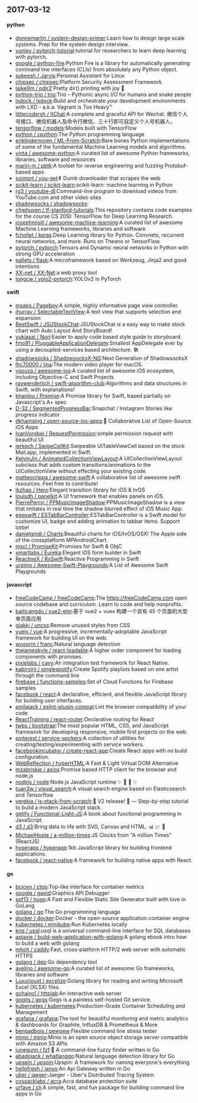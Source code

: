 ## 2017-03-12

#### python
* [donnemartin / system-design-primer](https://github.com/donnemartin/system-design-primer):Learn how to design large scale systems. Prep for the system design interview.
* [yunjey / pytorch-tutorial](https://github.com/yunjey/pytorch-tutorial):tutorial for researchers to learn deep learning with pytorch.
* [google / python-fire](https://github.com/google/python-fire):Python Fire is a library for automatically generating command line interfaces (CLIs) from absolutely any Python object.
* [sukeesh / Jarvis](https://github.com/sukeesh/Jarvis):Personal Assistant for Linux
* [chipsec / chipsec](https://github.com/chipsec/chipsec):Platform Security Assessment Framework
* [laike9m / pdir2](https://github.com/laike9m/pdir2):Pretty dir() printing with joy 🍺
* [python-trio / trio](https://github.com/python-trio/trio):Trio – Pythonic async I/O for humans and snake people
* [lxdock / lxdock](https://github.com/lxdock/lxdock):Build and orchestrate your development environments with LXD - a.k.a. Vagrant is Too Heavy™
* [littlecodersh / ItChat](https://github.com/littlecodersh/ItChat):A complete and graceful API for Wechat. 微信个人号接口、微信机器人及命令行微信，三十行即可自定义个人号机器人。
* [tensorflow / models](https://github.com/tensorflow/models):Models built with TensorFlow
* [python / cpython](https://github.com/python/cpython):The Python programming language
* [eriklindernoren / ML-From-Scratch](https://github.com/eriklindernoren/ML-From-Scratch):Bare bones Python implementations of some of the fundamental Machine Learning models and algorithms.
* [vinta / awesome-python](https://github.com/vinta/awesome-python):A curated list of awesome Python frameworks, libraries, software and resources
* [marin-m / pbtk](https://github.com/marin-m/pbtk):A toolset for reverse engineering and fuzzing Protobuf-based apps
* [soimort / you-get](https://github.com/soimort/you-get):⏬ Dumb downloader that scrapes the web
* [scikit-learn / scikit-learn](https://github.com/scikit-learn/scikit-learn):scikit-learn: machine learning in Python
* [rg3 / youtube-dl](https://github.com/rg3/youtube-dl):Command-line program to download videos from YouTube.com and other video sites
* [shadowsocks / shadowsocks](https://github.com/shadowsocks/shadowsocks):
* [chiphuyen / tf-stanford-tutorials](https://github.com/chiphuyen/tf-stanford-tutorials):This repository contains code examples for the course CS 20SI: TensorFlow for Deep Learning Research.
* [josephmisiti / awesome-machine-learning](https://github.com/josephmisiti/awesome-machine-learning):A curated list of awesome Machine Learning frameworks, libraries and software.
* [fchollet / keras](https://github.com/fchollet/keras):Deep Learning library for Python. Convnets, recurrent neural networks, and more. Runs on Theano or TensorFlow.
* [pytorch / pytorch](https://github.com/pytorch/pytorch):Tensors and Dynamic neural networks in Python with strong GPU acceleration
* [pallets / flask](https://github.com/pallets/flask):A microframework based on Werkzeug, Jinja2 and good intentions
* [XX-net / XX-Net](https://github.com/XX-net/XX-Net):a web proxy tool
* [longcw / yolo2-pytorch](https://github.com/longcw/yolo2-pytorch):YOLOv2 in PyTorch

#### swift
* [msaps / Pageboy](https://github.com/msaps/Pageboy):A simple, highly informative page view controller.
* [jhurray / SelectableTextView](https://github.com/jhurray/SelectableTextView):A text view that supports selection and expansion
* [BestSwift / JSUStockChat](https://github.com/BestSwift/JSUStockChat):JSUStockChat is a easy way to make stock chart with Auto Layout And StoryBoard!
* [yukiasai / Nori](https://github.com/yukiasai/Nori):Easier to apply code based style guide to storyboard.
* [fmo91 / PluggableApplicationDelegate](https://github.com/fmo91/PluggableApplicationDelegate):Smallest AppDelegate ever by using a decoupled-services based architecture. 🛠
* [shadowsocks / ShadowsocksX-NG](https://github.com/shadowsocks/ShadowsocksX-NG):Next Generation of ShadowsocksX
* [lhc70000 / iina](https://github.com/lhc70000/iina):The modern video player for macOS.
* [vsouza / awesome-ios](https://github.com/vsouza/awesome-ios):A curated list of awesome iOS ecosystem, including Objective-C and Swift Projects
* [raywenderlich / swift-algorithm-club](https://github.com/raywenderlich/swift-algorithm-club):Algorithms and data structures in Swift, with explanations!
* [khanlou / Promise](https://github.com/khanlou/Promise):A Promise library for Swift, based partially on Javascript's A+ spec
* [D-32 / SegmentedProgressBar](https://github.com/D-32/SegmentedProgressBar):Snapchat / Instagram Stories like progress indicator
* [dkhamsing / open-source-ios-apps](https://github.com/dkhamsing/open-source-ios-apps):📱 Collaborative List of Open-Source iOS Apps
* [IvanVorobei / RequestPermission](https://github.com/IvanVorobei/RequestPermission):simple permission request with beautiful UI
* [jerkoch / SwipeCellKit](https://github.com/jerkoch/SwipeCellKit):Swipeable UITableViewCell based on the stock Mail.app, implemented in Swift.
* [KelvinJin / AnimatedCollectionViewLayout](https://github.com/KelvinJin/AnimatedCollectionViewLayout):A UICollectionViewLayout subclass that adds custom transitions/animations to the UICollectionView without effecting your existing code.
* [matteocrippa / awesome-swift](https://github.com/matteocrippa/awesome-swift):A collaborative list of awesome swift resources. Feel free to contribute!
* [lkzhao / Hero](https://github.com/lkzhao/Hero):Elegant transition library for iOS & tvOS
* [louisdh / panelkit](https://github.com/louisdh/panelkit):A UI framework that enables panels on iOS.
* [PierrePerrin / PPMusicImageShadow](https://github.com/PierrePerrin/PPMusicImageShadow):PPMusicImageShadow is a view that imitates in real time the shadow blurred effect of iOS Music App.
* [eggswift / ESTabBarController](https://github.com/eggswift/ESTabBarController):ESTabBarController is a Swift model for customize UI, badge and adding animation to tabbar items. Support lottie!
* [danielgindi / Charts](https://github.com/danielgindi/Charts):Beautiful charts for iOS/tvOS/OSX! The Apple side of the crossplatform MPAndroidChart.
* [mxcl / PromiseKit](https://github.com/mxcl/PromiseKit):Promises for Swift & ObjC
* [xmartlabs / Eureka](https://github.com/xmartlabs/Eureka):Elegant iOS form builder in Swift
* [ReactiveX / RxSwift](https://github.com/ReactiveX/RxSwift):Reactive Programming in Swift
* [uraimo / Awesome-Swift-Playgrounds](https://github.com/uraimo/Awesome-Swift-Playgrounds):A List of Awesome Swift Playgrounds

#### javascript
* [freeCodeCamp / freeCodeCamp](https://github.com/freeCodeCamp/freeCodeCamp):The https://freeCodeCamp.com open source codebase and curriculum. Learn to code and help nonprofits.
* [bailicangdu / vue2-elm](https://github.com/bailicangdu/vue2-elm):基于 vue2 + vuex 构建一个具有 45 个页面的大型单页面应用
* [giakki / uncss](https://github.com/giakki/uncss):Remove unused styles from CSS
* [vuejs / vue](https://github.com/vuejs/vue):A progressive, incrementally-adoptable JavaScript framework for building UI on the web.
* [wooorm / franc](https://github.com/wooorm/franc):Natural language detection
* [thejameskyle / react-loadable](https://github.com/thejameskyle/react-loadable):A higher order component for loading components with promises.
* [pixielabs / cavy](https://github.com/pixielabs/cavy):An integration test framework for React Native.
* [kabirvirji / singlespotify](https://github.com/kabirvirji/singlespotify):Create Spotify playlists based on one artist through the command line
* [firebase / functions-samples](https://github.com/firebase/functions-samples):Set of Cloud Functions for Firebase samples
* [facebook / react](https://github.com/facebook/react):A declarative, efficient, and flexible JavaScript library for building user interfaces.
* [amilajack / eslint-plugin-compat](https://github.com/amilajack/eslint-plugin-compat):Lint the browser compatibility of your code
* [ReactTraining / react-router](https://github.com/ReactTraining/react-router):Declarative routing for React
* [twbs / bootstrap](https://github.com/twbs/bootstrap):The most popular HTML, CSS, and JavaScript framework for developing responsive, mobile first projects on the web.
* [pinterest / service-workers](https://github.com/pinterest/service-workers):A collection of utilities for creating/testing/experimenting with service workers.
* [facebookincubator / create-react-app](https://github.com/facebookincubator/create-react-app):Create React apps with no build configuration.
* [WebReflection / hyperHTML](https://github.com/WebReflection/hyperHTML):A Fast & Light Virtual DOM Alternative
* [mzabriskie / axios](https://github.com/mzabriskie/axios):Promise based HTTP client for the browser and node.js
* [nodejs / node](https://github.com/nodejs/node):Node.js JavaScript runtime ✨ 🐢 🚀 ✨
* [tuan3w / visual_search](https://github.com/tuan3w/visual_search):A visual search engine based on Elasticsearch and Tensorflow
* [verekia / js-stack-from-scratch](https://github.com/verekia/js-stack-from-scratch):🎉 V2 release! 🎉 — Step-by-step tutorial to build a modern JavaScript stack.
* [getify / Functional-Light-JS](https://github.com/getify/Functional-Light-JS):A book about functional programming in JavaScript.
* [d3 / d3](https://github.com/d3/d3):Bring data to life with SVG, Canvas and HTML. 📊 📈 🎉
* [MichaelHoste / a-million-times](https://github.com/MichaelHoste/a-million-times):JS Clocks from "A million Times" (ReactJS)
* [hyperapp / hyperapp](https://github.com/hyperapp/hyperapp):1kb JavaScript library for building frontend applications.
* [facebook / react-native](https://github.com/facebook/react-native):A framework for building native apps with React.

#### go
* [bcicen / ctop](https://github.com/bcicen/ctop):Top-like interface for container metrics
* [google / gapid](https://github.com/google/gapid):Graphics API Debugger
* [spf13 / hugo](https://github.com/spf13/hugo):A Fast and Flexible Static Site Generator built with love in GoLang
* [golang / go](https://github.com/golang/go):The Go programming language
* [docker / docker](https://github.com/docker/docker):Docker - the open-source application container engine
* [kubernetes / minikube](https://github.com/kubernetes/minikube):Run Kubernetes locally
* [knq / usql](https://github.com/knq/usql):usql is a universal command-line interface for SQL databases
* [astaxie / build-web-application-with-golang](https://github.com/astaxie/build-web-application-with-golang):A golang ebook intro how to build a web with golang
* [mholt / caddy](https://github.com/mholt/caddy):Fast, cross-platform HTTP/2 web server with automatic HTTPS
* [golang / dep](https://github.com/golang/dep):Go dependency tool
* [avelino / awesome-go](https://github.com/avelino/awesome-go):A curated list of awesome Go frameworks, libraries and software
* [Luxurioust / excelize](https://github.com/Luxurioust/excelize):Golang library for reading and writing Microsoft Excel (XLSX) files.
* [gchaincl / httplab](https://github.com/gchaincl/httplab):An interactive web server
* [gogits / gogs](https://github.com/gogits/gogs):Gogs is a painless self-hosted Git service.
* [kubernetes / kubernetes](https://github.com/kubernetes/kubernetes):Production-Grade Container Scheduling and Management
* [grafana / grafana](https://github.com/grafana/grafana):The tool for beautiful monitoring and metric analytics & dashboards for Graphite, InfluxDB & Prometheus & More
* [bengadbois / pewpew](https://github.com/bengadbois/pewpew):Flexible command line stress tester
* [minio / minio](https://github.com/minio/minio):Minio is an open source object storage server compatible with Amazon S3 APIs
* [junegunn / fzf](https://github.com/junegunn/fzf):🌸 A command-line fuzzy finder written in Go
* [abadojack / whatlanggo](https://github.com/abadojack/whatlanggo):Natural language detection library for Go
* [upspin / upspin](https://github.com/upspin/upspin):Upspin: A framework for naming everyone's everything.
* [hellofresh / janus](https://github.com/hellofresh/janus):An Api Gateway written in Go
* [uber / jaeger](https://github.com/uber/jaeger):Jaeger - Uber's Distributed Tracing System
* [cossacklabs / acra](https://github.com/cossacklabs/acra):Acra database protection suite
* [urfave / cli](https://github.com/urfave/cli):A simple, fast, and fun package for building command line apps in Go
